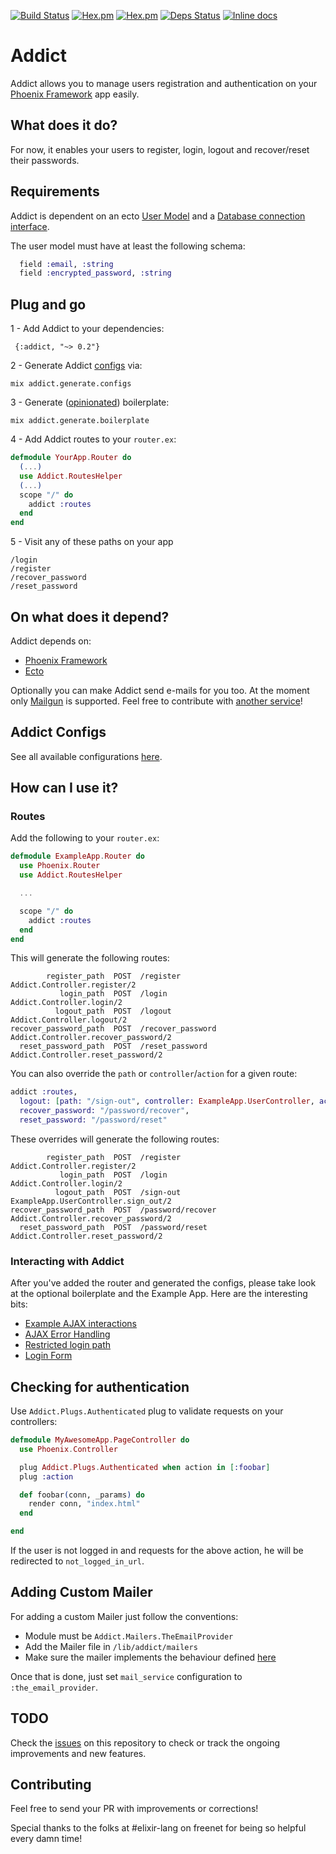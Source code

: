 [![Build Status](https://travis-ci.org/trenpixster/addict.svg)](https://travis-ci.org/trenpixster/addict) [![Hex.pm](http://img.shields.io/hexpm/v/addict.svg)](https://hex.pm/packages/addict) [![Hex.pm](http://img.shields.io/hexpm/dt/addict.svg)](https://hex.pm/packages/addict)
[![Deps Status](https://beta.hexfaktor.org/badge/all/github/trenpixster/addict.svg)](https://beta.hexfaktor.org/github/trenpixster/addict)
[![Inline docs](http://inch-ci.org/github/trenpixster/addict.svg)](http://inch-ci.org/github/trenpixster/addict)

# Addict

Addict allows you to manage users registration and authentication on your [Phoenix Framework](http://www.phoenixframework.org) app easily.

## What does it do?
For now, it enables your users to register, login, logout and recover/reset their passwords.

## Requirements

Addict is dependent on an ecto [User Model](https://github.com/elixir-lang/ecto/blob/master/examples/simple/lib/simple.ex#L18) and a [Database connection interface](https://github.com/elixir-lang/ecto/blob/master/examples/simple/lib/simple.ex#L12).

The user model must have at least the following schema:
```elixir
  field :email, :string
  field :encrypted_password, :string
```

## Plug and go
1 - Add Addict to your dependencies:
```
 {:addict, "~> 0.2"}
```
2 - Generate Addict [configs](https://github.com/trenpixster/addict/blob/master/configs.md) via:
```
mix addict.generate.configs
```
3 - Generate ([opinionated](#gen_boilerplate)) boilerplate:
```
mix addict.generate.boilerplate
```
4 - Add Addict routes to your `router.ex`:
```elixir
defmodule YourApp.Router do
  (...)
  use Addict.RoutesHelper
  (...)
  scope "/" do
    addict :routes
  end
end
```
5 - Visit any of these paths on your app
```
/login
/register
/recover_password
/reset_password
```

## On what does it depend?
Addict depends on:
- [Phoenix Framework](http://www.phoenixframework.org)
- [Ecto](https://github.com/elixir-lang/ecto)

Optionally you can make Addict send e-mails for you too. At the moment only [Mailgun](https://mailgun.com) is supported. Feel free to contribute with [another service](#adding-custom-mailer)!

## Addict Configs

See all available configurations [here](https://github.com/trenpixster/addict/blob/master/configs.md).

## How can I use it?

### Routes

Add the following to your `router.ex`:

```elixir
defmodule ExampleApp.Router do
  use Phoenix.Router
  use Addict.RoutesHelper

  ...

  scope "/" do
    addict :routes
  end
end
```

This will generate the following routes:

```
        register_path  POST  /register          Addict.Controller.register/2
           login_path  POST  /login             Addict.Controller.login/2
          logout_path  POST  /logout            Addict.Controller.logout/2
recover_password_path  POST  /recover_password  Addict.Controller.recover_password/2
  reset_password_path  POST  /reset_password    Addict.Controller.reset_password/2
```

You can also override the `path` or `controller`/`action` for a given route:

```elixir
addict :routes,
  logout: [path: "/sign-out", controller: ExampleApp.UserController, action: :sign_out],
  recover_password: "/password/recover",
  reset_password: "/password/reset"
```

These overrides will generate the following routes:

```
        register_path  POST  /register          Addict.Controller.register/2
           login_path  POST  /login             Addict.Controller.login/2
          logout_path  POST  /sign-out          ExampleApp.UserController.sign_out/2
recover_password_path  POST  /password/recover  Addict.Controller.recover_password/2
  reset_password_path  POST  /password/reset    Addict.Controller.reset_password/2
```

### Interacting with Addict

After you've added the router and generated the configs, please take look at the optional boilerplate and the Example App. Here are the interesting bits:
- [Example AJAX interactions](https://github.com/trenpixster/addict/blob/master/boilerplate/addict.js)
- [AJAX Error Handling](https://github.com/trenpixster/addict/blob/master/boilerplate/addict.js#L67)
- [Restricted login path](https://github.com/trenpixster/addict/blob/master/example_app/web/controllers/page_controller.ex#L3)
- [Login Form](https://github.com/trenpixster/addict/blob/master/boilerplate/login.html.eex)

## Checking for authentication
Use `Addict.Plugs.Authenticated` plug to validate requests on your controllers:
```elixir
defmodule MyAwesomeApp.PageController do
  use Phoenix.Controller

  plug Addict.Plugs.Authenticated when action in [:foobar]
  plug :action

  def foobar(conn, _params) do
    render conn, "index.html"
  end

end
```

If the user is not logged in and requests for the above action, he will be redirected to `not_logged_in_url`.

## Adding Custom Mailer

For adding a custom Mailer just follow the conventions:
- Module must be `Addict.Mailers.TheEmailProvider`
- Add the Mailer file in `/lib/addict/mailers`
- Make sure the mailer implements the behaviour defined [here](https://github.com/trenpixster/addict/blob/master/lib/addict/mailers/generic.ex)

Once that is done, just set `mail_service` configuration to `:the_email_provider`.

## TODO
Check the [issues](https://github.com/trenpixster/addict/issues) on this repository to check or track the ongoing improvements and new features.

## Contributing

Feel free to send your PR with improvements or corrections!

Special thanks to the folks at #elixir-lang on freenet for being so helpful every damn time!

